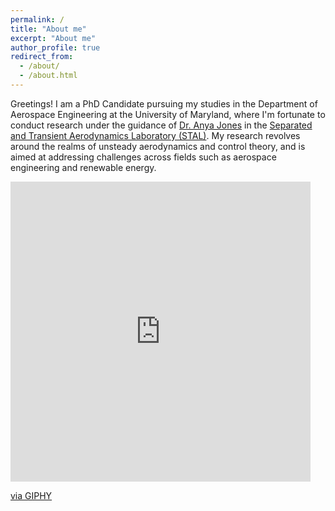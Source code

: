 ```yaml
---
permalink: /
title: "About me"
excerpt: "About me"
author_profile: true
redirect_from: 
  - /about/
  - /about.html
---
```


Greetings! I am a PhD Candidate pursuing my studies in the Department of Aerospace Engineering at the University of Maryland, where I'm fortunate to conduct research under the guidance of [Dr. Anya Jones](https://aero.umd.edu/clark/faculty/40/Anya-R-Jones) in the [Separated and Transient Aerodynamics Laboratory (STAL)](http://stal.umd.edu/). My research revolves around the realms of unsteady aerodynamics and control theory, and is aimed at addressing challenges across fields such as aerospace engineering and renewable energy. 


<iframe src="https://giphy.com/embed/l9vuBCxwzB4QdOHqEL" width="480" height="480" frameBorder="0" class="giphy-embed" allowFullScreen></iframe><p><a href="https://giphy.com/gifs/l9vuBCxwzB4QdOHqEL">via GIPHY</a></p>


